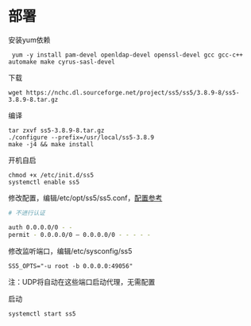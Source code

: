# 部署

安装yum依赖

```纯文本
 yum -y install pam-devel openldap-devel openssl-devel gcc gcc-c++ automake make cyrus-sasl-devel
```

下载

```纯文本
wget https://nchc.dl.sourceforge.net/project/ss5/ss5/3.8.9-8/ss5-3.8.9-8.tar.gz
```

编译

```纯文本
tar zxvf ss5-3.8.9-8.tar.gz 
./configure --prefix=/usr/local/ss5-3.8.9
make -j4 && make install

```

开机自启

```纯文本
chmod +x /etc/init.d/ss5
systemctl enable ss5
```

修改配置，编辑/etc/opt/ss5/ss5.conf，[配置参考](http://ss5.sourceforge.net/configuration.htm "配置参考")

```bash
# 不进行认证

auth 0.0.0.0/0 - -
permit - 0.0.0.0/0 – 0.0.0.0/0 - - - - -
```

修改监听端口，编辑/etc/sysconfig/ss5

```纯文本
SS5_OPTS="-u root -b 0.0.0.0:49056"
```

注：UDP将自动在这些端口启动代理，无需配置

启动

```纯文本
systemctl start ss5
```
